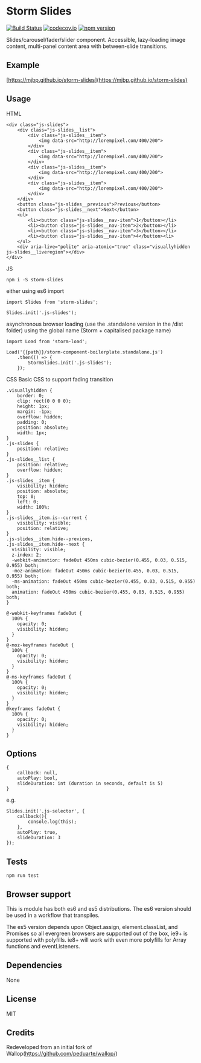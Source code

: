 # Storm Slides

[![Build Status](https://travis-ci.org/mjbp/storm-slides.svg?branch=master)](https://travis-ci.org/mjbp/storm-slides)
[![codecov.io](http://codecov.io/github/mjbp/storm-slides/coverage.svg?branch=master)](http://codecov.io/github/mjbp/storm-slides?branch=master)
[![npm version](https://badge.fury.io/js/storm-slides.svg)](https://badge.fury.io/js/storm-slides)

Slides/carousel/fader/slider component. Accessible, lazy-loading image content, multi-panel content area with between-slide transitions.

## Example
[https://mjbp.github.io/storm-slides](https://mjbp.github.io/storm-slides)

## Usage
HTML
```
<div class="js-slides">
    <div class="js-slides__list">
        <div class="js-slides__item">
            <img data-src="http://lorempixel.com/400/200">
        </div>
        <div class="js-slides__item">
            <img data-src="http://lorempixel.com/400/200">
        </div>
        <div class="js-slides__item">
            <img data-src="http://lorempixel.com/400/200">
        </div>
        <div class="js-slides__item">
            <img data-src="http://lorempixel.com/400/200">
        </div>
    </div>
    <button class="js-slides__previous">Previous</button>
    <button class="js-slides__next">Next</button>
    <ul>
        <li><button class="js-slides__nav-item">1</button></li>
        <li><button class="js-slides__nav-item">2</button></li>
        <li><button class="js-slides__nav-item">3</button></li>
        <li><button class="js-slides__nav-item">4</button><li>
    </ul>
    <div aria-live="polite" aria-atomic="true" class="visuallyhidden js-slides__liveregion"></div>
</div>
```

JS
```
npm i -S storm-slides
```
either using es6 import
```
import Slides from 'storm-slides';

Slides.init('.js-slides');
```
asynchronous browser loading (use the .standalone version in the /dist folder) using the global name (Storm + capitalised package name)
```
import Load from 'storm-load';

Load('{{path}}/storm-component-boilerplate.standalone.js')
    .then(() => {
        StormSlides.init('.js-slides');
    });
```

CSS
Basic CSS to support fading transition
```
.visuallyhidden {
    border: 0;
    clip: rect(0 0 0 0);
    height: 1px;
    margin: -1px;
    overflow: hidden;
    padding: 0;
    position: absolute;
    width: 1px;
}
.js-slides {
    position: relative;
}
.js-slides__list {
    position: relative;
    overflow: hidden;
}
.js-slides__item {
    visibility: hidden;
    position: absolute;
    top: 0;
    left: 0;
    width: 100%;
}
.js-slides__item.is--current {
    visibility: visible;
    position: relative;
}
.js-slides__item.hide--previous,
.js-slides__item.hide--next {
  visibility: visible;
  z-index: 2;
  -webkit-animation: fadeOut 450ms cubic-bezier(0.455, 0.03, 0.515, 0.955) both;
  -moz-animation: fadeOut 450ms cubic-bezier(0.455, 0.03, 0.515, 0.955) both;
  -ms-animation: fadeOut 450ms cubic-bezier(0.455, 0.03, 0.515, 0.955) both;
  animation: fadeOut 450ms cubic-bezier(0.455, 0.03, 0.515, 0.955) both;
}

@-webkit-keyframes fadeOut {
  100% {
    opacity: 0;
    visibility: hidden;
  }
}
@-moz-keyframes fadeOut {
  100% {
    opacity: 0;
    visibility: hidden;
  }
}
@-ms-keyframes fadeOut {
  100% {
    opacity: 0;
    visibility: hidden;
  }
}
@keyframes fadeOut {
  100% {
    opacity: 0;
    visibility: hidden;
  }
}
```

## Options
```
{
    callback: null,
    autoPlay: bool,
    slideDuration: int (duration in seconds, default is 5)
}
```

e.g.
```
Slides.init('.js-selector', {
    callback(){
        console.log(this);
    },
    autoPlay: true,
    slideDuration: 3
});
```

## Tests
```
npm run test
```

## Browser support
This is module has both es6 and es5 distributions. The es6 version should be used in a workflow that transpiles.

The es5 version depends upon Object.assign, element.classList, and Promises so all evergreen browsers are supported out of the box, ie9+ is supported with polyfills. ie8+ will work with even more polyfills for Array functions and eventListeners.

## Dependencies
None

## License
MIT

## Credits
Redeveloped from an initial fork of Wallop(https://github.com/peduarte/wallop/)